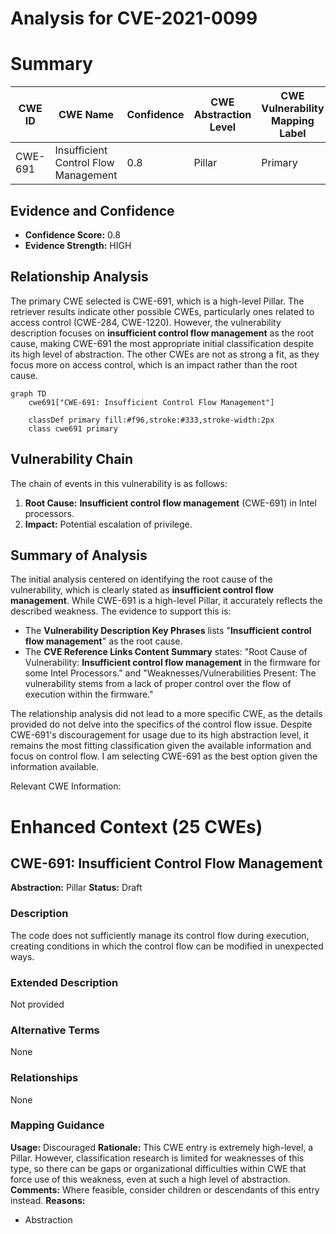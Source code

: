 # Analysis for CVE-2021-0099

# Summary
| CWE ID | CWE Name | Confidence | CWE Abstraction Level | CWE Vulnerability Mapping Label | CWE-Vulnerability Mapping Notes |
|---|---|---|---|---|---|
| CWE-691 | Insufficient Control Flow Management | 0.8 | Pillar | Primary | Discouraged |

## Evidence and Confidence

*   **Confidence Score:** 0.8
*   **Evidence Strength:** HIGH

## Relationship Analysis
The primary CWE selected is CWE-691, which is a high-level Pillar. The retriever results indicate other possible CWEs, particularly ones related to access control (CWE-284, CWE-1220). However, the vulnerability description focuses on **insufficient control flow management** as the root cause, making CWE-691 the most appropriate initial classification despite its high level of abstraction. The other CWEs are not as strong a fit, as they focus more on access control, which is an impact rather than the root cause.

```mermaid
graph TD
    cwe691["CWE-691: Insufficient Control Flow Management"]
    
    classDef primary fill:#f96,stroke:#333,stroke-width:2px
    class cwe691 primary
```

## Vulnerability Chain
The chain of events in this vulnerability is as follows:
1.  **Root Cause:** **Insufficient control flow management** (CWE-691) in Intel processors.
2.  **Impact:** Potential escalation of privilege.

## Summary of Analysis
The initial analysis centered on identifying the root cause of the vulnerability, which is clearly stated as **insufficient control flow management**. While CWE-691 is a high-level Pillar, it accurately reflects the described weakness. The evidence to support this is:

*   The **Vulnerability Description Key Phrases** lists "**Insufficient control flow management**" as the root cause.
*   The **CVE Reference Links Content Summary** states: "Root Cause of Vulnerability: **Insufficient control flow management** in the firmware for some Intel Processors." and "Weaknesses/Vulnerabilities Present: The vulnerability stems from a lack of proper control over the flow of execution within the firmware."

The relationship analysis did not lead to a more specific CWE, as the details provided do not delve into the specifics of the control flow issue. Despite CWE-691's discouragement for usage due to its high abstraction level, it remains the most fitting classification given the available information and focus on control flow.
I am selecting CWE-691 as the best option given the information available.

Relevant CWE Information:

# Enhanced Context (25 CWEs)

## CWE-691: Insufficient Control Flow Management
**Abstraction:** Pillar
**Status:** Draft

### Description
The code does not sufficiently manage its control flow during execution, creating conditions in which the control flow can be modified in unexpected ways.

### Extended Description
Not provided

### Alternative Terms
None

### Relationships
None

### Mapping Guidance
**Usage:** Discouraged
**Rationale:** This CWE entry is extremely high-level, a Pillar. However, classification research is limited for weaknesses of this type, so there can be gaps or organizational difficulties within CWE that force use of this weakness, even at such a high level of abstraction.
**Comments:** Where feasible, consider children or descendants of this entry instead.
**Reasons:**
- Abstraction